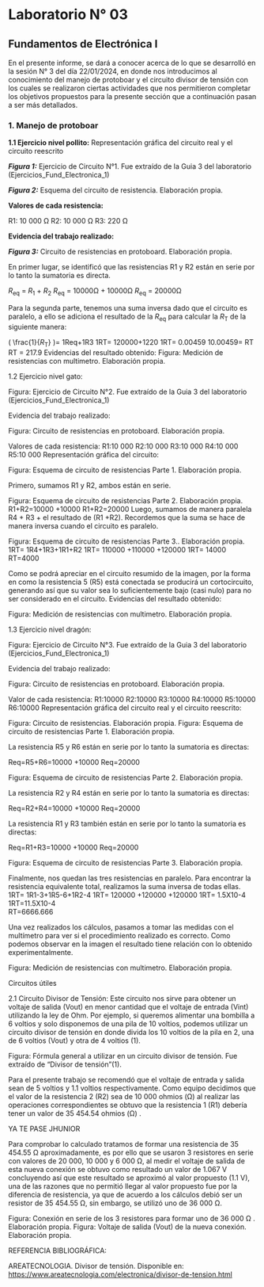 # Laboratorio N° 03

## Fundamentos de Electrónica I

En el presente informe, se dará a conocer acerca de lo que se desarrolló en la sesión N° 3 del día 22/01/2024, en donde nos introducimos al conocimiento del manejo de protoboar y el circuito divisor de tensión con los cuales se realizaron ciertas actividades que nos permitieron completar los objetivos propuestos para la presente sección que a continuación pasan a ser más detallados.



### 1. Manejo de protoboar 

**1.1 Ejercicio nivel pollito:**
Representación gráfica del circuito real y el circuito reescrito



***Figura 1:*** Ejercicio de Circuito N°1.  Fue extraído de la Guia 3 del laboratorio (Ejercicios_Fund_Electronica_1)

***Figura 2:*** Esquema del circuito de resistencia. Elaboración propia.

**Valores de cada resistencia:**

R1: 10 000 Ω
R2: 10 000 Ω
R3: 220 Ω

**Evidencia del trabajo realizado:**
















***Figura 3:*** Circuito de resistencias en protoboard. Elaboración propia.

En primer lugar, se identificó que las resistencias R1 y R2 están en serie por lo tanto la sumatoria es directa.

$R_{\text{eq}}$ = $R_{\text{1}}$ + $R_{\text{2}}$
$R_{\text{eq}}$ = 10000Ω + 10000Ω
$R_{\text{eq}}$ = 20000Ω

Para la segunda parte, tenemos una suma inversa dado que el circuito es paralelo, a ello se adiciona el resultado de la $R_{\text{eq}}$  para calcular la $R_{\text{T}}$ de la siguiente manera:

\( \frac{1}{$R_{\text{T}}$} \)= 1Req+1R3
1RT= 120000+1220
1RT= 0.00459
10.00459= RT
RT = 217.9 
Evidencias del resultado obtenido: 
Figura: Medición de resistencias con multimetro. Elaboración propia.

1.2 Ejercicio nivel gato:



Figura: Ejercicio de Circuito N°2. Fue extraído de la Guia 3 del laboratorio (Ejercicios_Fund_Electronica_1)


Evidencia del trabajo realizado:


Figura: Circuito de resistencias en protoboard. Elaboración propia.

Valores de cada resistencia:
R1:10 000 
R2:10 000 
R3:10 000 
R4:10 000 
R5:10 000 
Representación gráfica del circuito:

Figura: Esquema de circuito de resistencias Parte 1. Elaboración propia.

Primero, sumamos R1 y R2, ambos están en serie.

Figura: Esquema de circuito de resistencias Parte 2. Elaboración propia.
R1+R2=10000 +10000
R1+R2=20000 
Luego, sumamos de manera paralela R4 + R3 + el resultado de (R1 +R2). Recordemos que la suma se hace de manera inversa cuando el circuito es paralelo.

Figura: Esquema de circuito de resistencias Parte 3.. Elaboración propia.
1RT= 1R4+1R3+1R1+R2
1RT= 110000 +110000 +120000 
1RT= 14000  
RT=4000 

Como se podrá apreciar en el circuito resumido de la imagen, por la forma en como la resistencia 5 (R5) está conectada se producirá un cortocircuito, generando así que su valor sea lo suficientemente bajo (casi nulo) para no ser considerado en el circuito.
Evidencias del resultado obtenido: 

Figura: Medición de resistencias con multimetro. Elaboración propia.
















1.3 Ejercicio nivel dragón: 











Figura: Ejercicio de Circuito N°3. Fue extraído de la Guia 3 del laboratorio (Ejercicios_Fund_Electronica_1)



Evidencia del trabajo realizado:
















Figura: Circuito de resistencias en protoboard. Elaboración propia.

Valor de cada resistencia:
R1:10000 
R2:10000 
R3:10000 
R4:10000 
R5:10000 
R6:10000 
Representación gráfica del circuito real y el circuito reescrito:













Figura: Circuito de resistencias. Elaboración propia.           Figura:  Esquema de circuito de resistencias Parte                1. Elaboración propia.

La resistencia R5 y R6 están en serie por lo tanto la sumatoria es directas:

 Req=R5+R6=10000 +10000
Req=20000 



 











Figura:  Esquema de circuito de resistencias Parte 2. Elaboración propia.    

La resistencia R2 y R4 están en serie por lo tanto la sumatoria es directas:

 Req=R2+R4=10000 +10000
Req=20000 

La resistencia R1 y R3 también están en serie por lo tanto la sumatoria es directas:

 Req=R1+R3=10000 +10000
Req=20000 








Figura:  Esquema de circuito de resistencias Parte 3. Elaboración propia.   

Finalmente, nos quedan las tres resistencias en paralelo. Para encontrar la resistencia equivalente total, realizamos la suma inversa de todas ellas.
1RT= 1R1-3+1R5-6+1R2-4
1RT= 120000 +120000 +120000 
1RT= 1.5X10-4    
1RT=11.5X10-4   
RT=6666.666     








Una vez realizados los cálculos, pasamos a tomar las medidas con el multímetro para ver si el procedimiento realizado es correcto. 
Como podemos observar en la imagen el resultado tiene relación con lo obtenido experimentalmente.













Figura: Medición de resistencias con multimetro. Elaboración propia.   
























 Circuitos útiles

2.1 Circuito Divisor de Tensión: Este circuito nos sirve para obtener un voltaje de salida (Vout) en menor cantidad que el voltaje de entrada (Vint) utilizando la ley de Ohm. Por ejemplo, si queremos alimentar una bombilla a 6 voltios y solo disponemos de una pila de 10 voltios, podemos utilizar un circuito divisor de tensión en donde divida los 10 voltios de la pila en 2, una de 6 voltios (Vout) y otra de 4 voltios (1). 





Figura: Fórmula general a utilizar en un circuito divisor de tensión. Fue extraído de “Divisor de tensión”(1). 

Para el presente trabajo se recomendó que el voltaje de entrada y salida sean de 5 voltios y 1.1 voltios respectivamente. Como equipo decidimos que el valor de la resistencia 2 (R2)  sea de 10 000 ohmios (Ω) al realizar las operaciones correspondientes se obtuvo que la resistencia 1 (R1) debería tener un valor de 35 454.54 ohmios (Ω) .



YA TE PASE JHUNIOR 






Para comprobar lo calculado tratamos de formar una resistencia de 35 454.55 Ω aproximadamente, es por ello que se usaron 3 resistores en serie  con valores de 20 000, 10 000 y 6 000 Ω, al medir el voltaje de salida de esta nueva conexión se obtuvo como resultado un valor de 1.067 V concluyendo así que este resultado se aproximó al valor propuesto (1.1 V), una de las razones que no permitió llegar al valor propuesto fue por la diferencia de resistencia, ya que de acuerdo a los cálculos debió ser un resistor de 35 454.55 Ω, sin embargo, se utilizó uno de 36 000 Ω. 




Figura: Conexión en serie de los 3 resistores para formar uno de 36 000 Ω . Elaboración propia.
Figura: Voltaje de salida (Vout) de la nueva conexión. Elaboración propia.


REFERENCIA BIBLIOGRÁFICA:

AREATECNOLOGIA. Divisor de tensión. Disponible en: https://www.areatecnologia.com/electronica/divisor-de-tension.html

